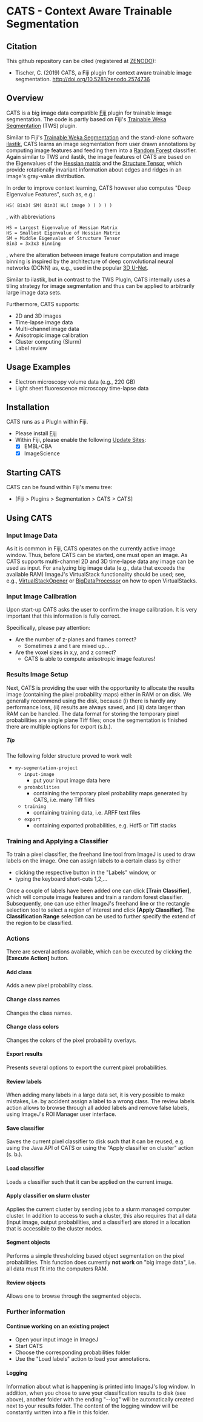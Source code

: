 
# CATS - Context Aware Trainable Segmentation

## Citation

This github repository can be cited (registered at [ZENODO](https://zenodo.org/)):
- Tischer, C. (2019) CATS, a Fiji plugin for context aware trainable image segmentation. http://doi.org/10.5281/zenodo.2574736

## Overview

CATS is a big image data compatible [Fiji](http://fiji.sc/) plugin for trainable image segmentation. 
The code is partly based on Fiji's [Trainable Weka Segmentation](https://github.com/fiji/Trainable_Segmentation) (TWS) plugin.

Similar to Fiji's [Trainable Weka Segmentation](https://github.com/fiji/Trainable_Segmentation) and the stand-alone software [ilastik](https://www.ilastik.org/), CATS learns an image segmentation from user drawn annotations by computing image features and feeding them into a [Random Forest](https://en.wikipedia.org/wiki/Random_forest) classifier. Again similar to TWS and ilastik, the image features of CATS are based on the Eigenvalues of the [Hessian matrix](https://en.wikipedia.org/wiki/Hessian_matrix) and the [Structure Tensor](https://en.wikipedia.org/wiki/Structure_tensor), which provide rotationally invariant information about edges and ridges in an image's gray-value distribution. 

In order to improve context learning, CATS however also computes "Deep Eigenvalue Features", such as, e.g.:

```
HS( Bin3( SM( Bin3( HL( image ) ) ) ) )
```
, with abbreviations

``` 
HS = Largest Eigenvalue of Hessian Matrix
HS = Smallest Eigenvalue of Hessian Matrix
SM = Middle Eigenvalue of Structure Tensor
Bin3 = 3x3x3 Binning 
```
, where the alteration between image feature computation and image binning is inspired by the architecture of deep convolutional neural networks (DCNN) as, e.g., used in the popular [3D U-Net](https://arxiv.org/abs/1606.06650).

Similar to ilastik, but in contrast to the TWS PlugIn, CATS internally uses a tiling strategy for image segmentation and thus can be applied to arbitrarily large image data sets.

Furthermore, CATS supports:

- 2D and 3D images 
- Time-lapse image data
- Multi-channel image data
- Anisotropic image calibration
- Cluster computing (Slurm)
- Label review

## Usage Examples

- Electron microscopy volume data (e.g., 220 GB)
- Light sheet fluorescence microscopy time-lapse data

## Installation

CATS runs as a PlugIn within Fiji.

- Please install [Fiji](fiji.sc)
- Within Fiji, please enable the following [Update Sites](https://imagej.net/Update_Sites): 
    - [X] EMBL-CBA
    - [X] ImageScience

## Starting CATS

CATS can be found within Fiji's menu tree:

- [Fiji > Plugins > Segmentation > CATS > CATS]

## Using CATS

### Input Image Data

As it is common in Fiji, CATS operates on the currently active image window. Thus, before CATS can be started, one must open an image. As CATS supports multi-channel 2D and 3D time-lapse data any image can be used as input. For analyzing big image data (e.g., data that exceeds the available RAM) ImageJ's VirtualStack functionality should be used; see, e.g., [VirtualStackOpener](https://imagej.nih.gov/ij/plugins/virtual-opener.html) or [BigDataProcessor](https://github.com/tischi/fiji-plugin-bigdataprocessor#big-data-converter) on how to open VirtualStacks.

### Input Image Calibration

Upon start-up CATS asks the user to confirm the image calibration. It is very important that this information is fully correct.

Specifically, please pay attention:

- Are the number of z-planes and frames correct?
    - Sometimes z and t are mixed up...
- Are the voxel sizes in x,y, and z correct?
    - CATS is able to compute anisotropic image features!

### Results Image Setup
  
Next, CATS is providing the user with the opportunity to allocate the results image (containing the pixel probability maps) either in RAM or on disk. We generally recommend using the disk, because (i) there is hardly any performance loss, (ii) results are always saved, and (iii) data larger than RAM can be handled. The data format for storing the temporary pixel probabilities are single plane Tiff files; once the segmentation is finished there are multiple options for export (s.b.). 

##### Tip
  
The following folder structure proved to work well:
  
- `my-segmentation-project`
    - `input-image`
        - put your input image data here
    - `probabilities`
  		- containing the temporary pixel probability maps generated by CATS, i.e. many Tiff files
    - `training`
        - containing training data, i.e. ARFF text files 
    - `export`
        - containing exported probabilities, e.g. Hdf5 or Tiff stacks 

### Training and Applying a Classifier

To train a pixel classifier, the freehand line tool from ImageJ is used to draw labels on the image. One can assign labels to a certain class by either
- clicking the respective button in the "Labels" window, or
- typing the keyboard short-cuts 1,2,... 

Once a couple of labels have been added one can click __[Train Classifier]__, which will compute image features and train a random forest classifier. 
Subsequently, one can use either ImageJ's freehand line or the rectangle selection tool to select a region of interest and click __[Apply Classifier]__. The __Classification Range__ selection can be used to further specify the extend of the region to be classified.

### Actions

There are several actions available, which can be executed by clicking the __[Execute Action]__ button.

#### Add class

Adds a new pixel probability class. 

#### Change class names

Changes the class names.
  	
#### Change class colors

Changes the colors of the pixel probability overlays.

#### Export results

Presents several options to export the current pixel probabilities.

#### Review labels

When adding many labels in a large data set, it is very possible to make mistakes, i.e. by accident assign a label to a wrong class. The review labels action allows to browse through all added labels and remove false labels, using ImageJ's ROI Manager user interface.

#### Save classifier

Saves the current pixel classifier to disk such that it can be reused, e.g. using the Java API of CATS or using the "Apply classifier on cluster" action (s. b.).

#### Load classifier

Loads a classifier such that it can be applied on the current image.

#### Apply classifier on slurm cluster

Applies the current cluster by sending jobs to a slurm managed computer cluster.
In addition to access to such a cluster, this also requires that all data (input image, output probabilities, and a classifier) are stored in a location that is accessible to the cluster nodes.

#### Segment objects

Performs a simple thresholding based object segmentation on the pixel probabilities.
This function does currently __not work__ on "big image data", i.e. all data must fit into the computers RAM.

#### Review objects

Allows one to browse through the segmented objects.

### Further information

#### Continue working on an existing project

- Open your input image in ImageJ
- Start CATS
- Choose the corresponding probabilities folder 
- Use the "Load labels" action to load your annotations.

#### Logging

Information about what is happening is printed into ImageJ's log window.
In addition, when you chose to save your classification results to disk (see above), another folder with the ending "--log" will be automatically created next to your results folder. The content of the logging window will be constantly written into a file in this folder.
  
